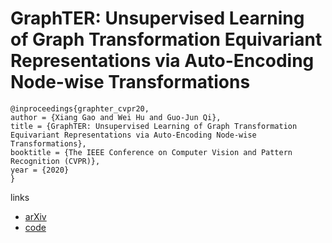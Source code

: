 # GraphTER: Unsupervised Learning of Graph Transformation Equivariant Representations via Auto-Encoding Node-wise Transformations

```
@inproceedings{graphter_cvpr20,
author = {Xiang Gao and Wei Hu and Guo-Jun Qi},
title = {GraphTER: Unsupervised Learning of Graph Transformation Equivariant Representations via Auto-Encoding Node-wise Transformations},
booktitle = {The IEEE Conference on Computer Vision and Pattern Recognition (CVPR)},
year = {2020}
}
```

links
- [arXiv](https://arxiv.org/abs/1911.08142)
- [code](https://github.com/gyshgx868/graph-ter)
